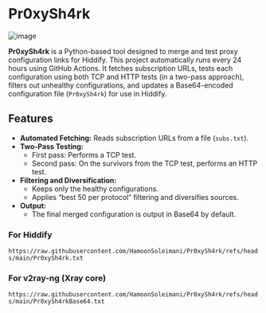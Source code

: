 # Pr0xySh4rk

![image](https://github.com/user-attachments/assets/c3ba4213-3a1f-4d76-809a-42d1a8a1e993)

**Pr0xySh4rk** is a Python-based tool designed to merge and test proxy configuration links for Hiddify. This project automatically runs every 24 hours using GitHub Actions. It fetches subscription URLs, tests each configuration using both TCP and HTTP tests (in a two-pass approach), filters out unhealthy configurations, and updates a Base64-encoded configuration file (`Pr0xySh4rk`) for use in Hiddify.

## Features

- **Automated Fetching:** Reads subscription URLs from a file (`subs.txt`).
- **Two-Pass Testing:**  
  - First pass: Performs a TCP test.  
  - Second pass: On the survivors from the TCP test, performs an HTTP test.
- **Filtering and Diversification:**  
  - Keeps only the healthy configurations.  
  - Applies “best 50 per protocol” filtering and diversifies sources.
- **Output:**  
  - The final merged configuration is output in Base64 by default.
 

### For Hiddify

`https://raw.githubusercontent.com/HamoonSoleimani/Pr0xySh4rk/refs/heads/main/Pr0xySh4rk.txt`

### For v2ray-ng (Xray core)

`https://raw.githubusercontent.com/HamoonSoleimani/Pr0xySh4rk/refs/heads/main/Pr0xySh4rkBase64.txt`



